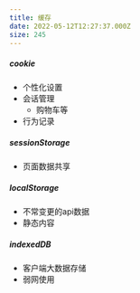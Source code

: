 ```yaml
---
title: 缓存
date: 2022-05-12T12:27:37.000Z
size: 245
---
```

##### cookie

- 个性化设置
- 会话管理
  - 购物车等
- 行为记录

##### sessionStorage

- 页面数据共享

##### localStorage

- 不常变更的api数据
- 静态内容

##### indexedDB

- 客户端大数据存储
- 弱网使用
